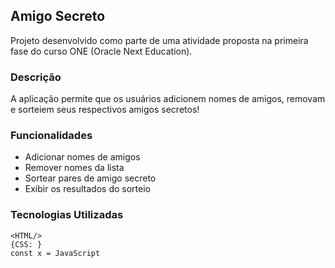 ## Amigo Secreto

Projeto desenvolvido como parte de uma atividade proposta na primeira fase do curso ONE (Oracle Next Education).

### Descrição

A aplicação permite que os usuários adicionem nomes de amigos, removam e sorteiem seus respectivos amigos secretos!

### Funcionalidades

- Adicionar nomes de amigos
- Remover nomes da lista
- Sortear pares de amigo secreto
- Exibir os resultados do sorteio

### Tecnologias Utilizadas

```
<HTML/>
{CSS: }
const x = JavaScript
```

